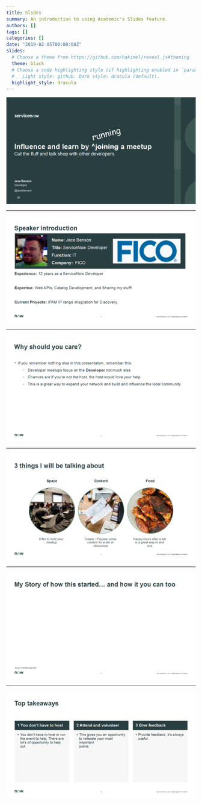 ```yaml
---
title: Slides
summary: An introduction to using Academic's Slides feature.
authors: []
tags: []
categories: []
date: "2019-02-05T00:00:00Z"
slides:
  # Choose a theme from https://github.com/hakimel/reveal.js#theming
  theme: black
  # Choose a code highlighting style (if highlighting enabled in `params.toml`)
  #   Light style: github. Dark style: dracula (default).
  highlight_style: dracula
---
```


 <img src="./img0.png" >
 
---

 <img src="./img1.png" >

---
 <img src="./img2.png" >

---
 <img src="./img3.png" >

---
 <img src="./img4.png" >

---

 <img src="./img5.png" >

